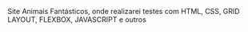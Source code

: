 Site Animais Fantásticos, onde realizarei testes com HTML, CSS, GRID LAYOUT, FLEXBOX, JAVASCRIPT e outros
